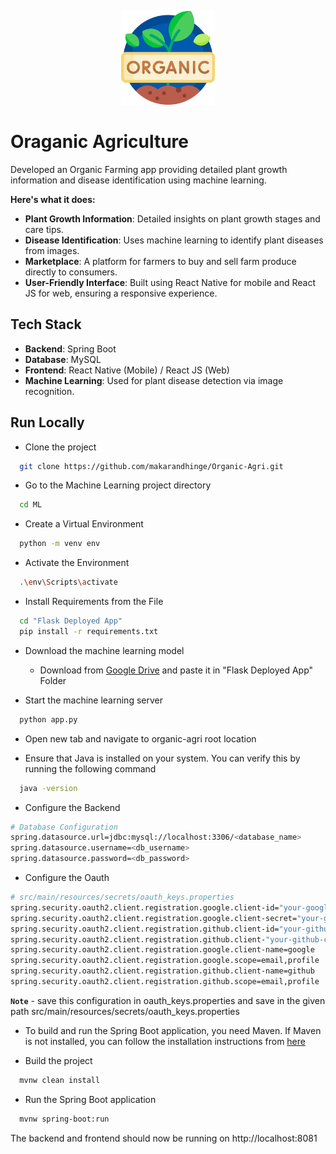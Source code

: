 <p align="center">
  <img src="Logo/organic.png" alt="Logo" width="150" />
</p>

# Oraganic Agriculture

Developed an Organic Farming app providing detailed plant growth information and disease identification using machine
learning.

**Here's what it does:**

- **Plant Growth Information**: Detailed insights on plant growth stages and care tips.
- **Disease Identification**: Uses machine learning to identify plant diseases from images.
- **Marketplace**: A platform for farmers to buy and sell farm produce directly to consumers.
- **User-Friendly Interface**: Built using React Native for mobile and React JS for web, ensuring a responsive experience.

## Tech Stack

- **Backend**: Spring Boot
- **Database**: MySQL
- **Frontend**: React Native (Mobile) / React JS (Web)
- **Machine Learning**: Used for plant disease detection via image recognition.

## Run Locally

- Clone the project

```bash
  git clone https://github.com/makarandhinge/Organic-Agri.git
```

- Go to the Machine Learning project directory

```bash
  cd ML
```

- Create a Virtual Environment

```bash
  python -m venv env
```

- Activate the Environment

```bash
  .\env\Scripts\activate
```

- Install Requirements from the File

```bash
  cd "Flask Deployed App"
  pip install -r requirements.txt
```

- Download the machine learning model
   - Download from [Google Drive](https://drive.google.com/file/d/1prENNrRypgOo2FjR6pY8B7Jbl3j3sHO4/view?usp=drive_link) and paste it in "Flask Deployed App" Folder
  
- Start the machine learning server

```bash
  python app.py
```

- Open new tab and navigate to organic-agri root location

- Ensure that Java is installed on your system. You can verify this by running the following command

```bash
  java -version
```

- Configure the Backend

```bash
# Database Configuration
spring.datasource.url=jdbc:mysql://localhost:3306/<database_name>
spring.datasource.username=<db_username>
spring.datasource.password=<db_password>
```

- Configure the Oauth

```bash
# src/main/resources/secrets/oauth_keys.properties
spring.security.oauth2.client.registration.google.client-id="your-google-client-id"
spring.security.oauth2.client.registration.google.client-secret="your-google-client-key"
spring.security.oauth2.client.registration.github.client-id="your-github-client-id"
spring.security.oauth2.client.registration.github.client-"your-github-client-key"
spring.security.oauth2.client.registration.google.client-name=google
spring.security.oauth2.client.registration.google.scope=email,profile
spring.security.oauth2.client.registration.github.client-name=github
spring.security.oauth2.client.registration.github.scope=email,profile
```

**`Note`** - save this configuration in oauth_keys.properties and save in the given path src/main/resources/secrets/oauth_keys.properties

- To build and run the Spring Boot application, you need Maven. If Maven is not installed, you can follow the installation instructions from [here](https://github.com/makarandhinge/Installtion-Guideline/blob/main/Maven.md)

- Build the project

```bash
  mvnw clean install
```

- Run the Spring Boot application

```bash
  mvnw spring-boot:run
```

The backend and frontend should now be running on http://localhost:8081
